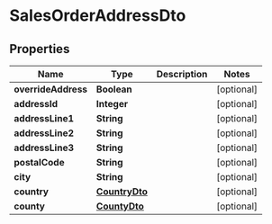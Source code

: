 
# SalesOrderAddressDto

## Properties
Name | Type | Description | Notes
------------ | ------------- | ------------- | -------------
**overrideAddress** | **Boolean** |  |  [optional]
**addressId** | **Integer** |  |  [optional]
**addressLine1** | **String** |  |  [optional]
**addressLine2** | **String** |  |  [optional]
**addressLine3** | **String** |  |  [optional]
**postalCode** | **String** |  |  [optional]
**city** | **String** |  |  [optional]
**country** | [**CountryDto**](CountryDto.md) |  |  [optional]
**county** | [**CountyDto**](CountyDto.md) |  |  [optional]



